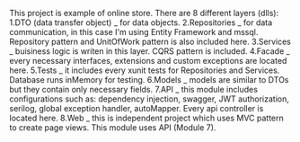 This project is example of online store.
There are 8 different layers (dlls): 
1.DTO (data transfer object) _ for data objects.
2.Repositories _ for data communication, in this case I'm using Entity Framework and mssql. Repository pattern and UnitOfWork pattern is also included here.
3.Services _ buisiness logic is writen in this layer. CQRS pattern is included.
4.Facade _ every necessary interfaces, extensions and custom exceptions are located here.
5.Tests _ it includes every xunit tests for Repositories and Services. Database runs inMemory for testing.
6.Models _ models are similar to DTOs but they contain only necessary fields.
7.API _ this module includes configurations such as: dependency injection, swagger, JWT authorization, serilog, global exception handler, autoMapper. Every api controller is located here.
8.Web _ this is independent project which uses MVC pattern to create page views. This module uses API (Module 7).
